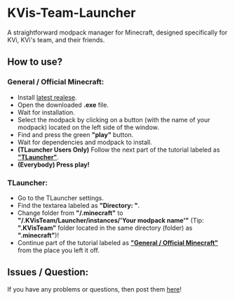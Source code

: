 # KVis-Team-Launcher
A straightforward modpack manager for Minecraft, designed specifically for KVi, KVi's team, and their friends.
## How to use?
### General / Official Minecraft:
 - Install [latest realese](https://github.com/KViEternal/KVis-Team-Launcher/releases).
 - Open the downloaded **.exe** file.
 - Wait for installation.
 - Select the modpack by clicking on a button (with the name of your modpack) located on the left side of the window.
 - Find and press the green **"play"** button.
 - Wait for dependencies and modpack to install.
 - **(TLauncher Users Only)** Follow the next part of the tutorial labeled as **["TLauncher"](https://github.com/KViEternal/KVis-Team-Launcher/tree/main?tab=readme-ov-file#tlauncher)**.
 - **(Everybody) Press play!** 
### TLauncher:
 - Go to the TLauncher settings.
 - Find the textarea labeled as **"Directory: "**.
 - Change folder from **"/.minecraft"** to **"/.KVisTeam/Launcher/instances/'Your modpack name'"** (Tip: **".KVisTeam"** folder located in the same directory (folder) as **".minecraft"**)!
 - Continue part of the tutorial labeled as **["General / Official Minecraft"](https://github.com/KViEternal/KVis-Team-Launcher/tree/main?tab=readme-ov-file#general--official-minecraft)** from the place you left it off.
## Issues / Question:
If you have any problems or questions, then post them [here](https://github.com/KViEternal/KVis-Team-Launcher/issues)!
